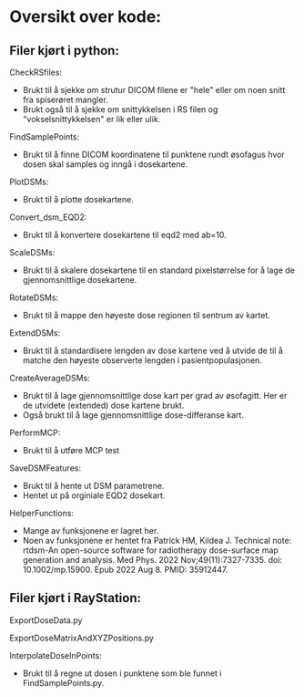# Oversikt over kode:

## Filer kjørt i python: 

CheckRSfiles:
   - Brukt til å sjekke om strutur DICOM filene er "hele" eller om noen snitt fra spiserøret mangler.
   - Brukt også til å sjekke om snittykkelsen i RS filen og "vokselsnittykkelsen" er lik eller ulik.
     
FindSamplePoints:
   - Brukt til å finne DICOM koordinatene til punktene rundt øsofagus hvor dosen skal samples og inngå i dosekartene.
     
PlotDSMs:
   - Brukt til å plotte dosekartene.
     
Convert_dsm_EQD2:
   - Brukt til å konvertere dosekartene til eqd2 med ab=10.

ScaleDSMs:
   - Brukt til å skalere dosekartene til en standard pixelstørrelse for å lage de gjennomsnittlige dosekartene.
     
RotateDSMs:
   - Brukt til å mappe den høyeste dose regionen til sentrum av kartet.
     
ExtendDSMs:
   - Brukt til å standardisere lengden av dose kartene ved å utvide de til å matche den høyeste observerte lengden i pasientpopulasjonen.
     
CreateAverageDSMs:
   - Brukt til å lage gjennomsnittlige dose kart per grad av øsofagitt. Her er de utvidete (extended) 
     dose kartene brukt. 
   - Også brukt til å lage gjennomsnittlige dose-differanse kart.
      
PerformMCP:
   - Brukt til å utføre MCP test
     
SaveDSMFeatures:
   - Brukt til å hente ut DSM parametrene.
   - Hentet ut på orginiale EQD2 dosekart.

HelperFunctions: 
   - Mange av funksjonene er lagret her.
   - Noen av funksjonene er hentet fra Patrick HM, Kildea J. Technical note: rtdsm-An open-source software for radiotherapy dose-surface map generation and analysis. Med Phys. 2022 Nov;49(11):7327-7335. doi: 10.1002/mp.15900. Epub 2022 Aug 8. PMID: 35912447. 

## Filer kjørt i RayStation: 

ExportDoseData.py

ExportDoseMatrixAndXYZPositions.py

InterpolateDoseInPoints:
- Brukt til å regne ut dosen i punktene som ble funnet i FindSamplePoints.py. 
